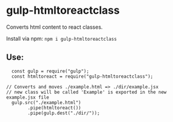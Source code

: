 # gulp-htmltoreactclass

Converts html content to react classes.

Install via npm: `npm i gulp-htmltoreactclass`

## Use:
```
  const gulp = require("gulp");
  const htmltoreact = require("gulp-htmltoreactclass");

// Converts and moves ./example.html => ./dir/example.jsx
// new class will be called 'Example' is exported in the new example.jsx file
  gulp.src("./example.html")
        .pipe(htmltoreact())
        .pipe(gulp.dest("./dir/"));
```

